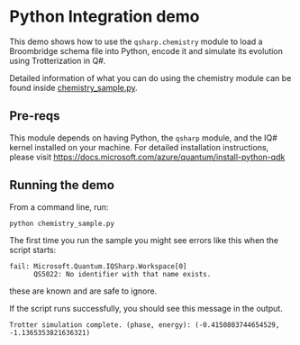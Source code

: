 # Python Integration demo

This demo shows how to use the `qsharp.chemistry` module to
load a Broombridge schema file into Python, encode it and simulate
its evolution using Trotterization in Q#.

Detailed information of what you can do using the chemistry module
can be found inside [chemistry_sample.py](./chemistry_sample.py).

## Pre-reqs

This module depends on having Python, the `qsharp` module, and the IQ# kernel installed
on your machine. For detailed installation instructions, please visit
https://docs.microsoft.com/azure/quantum/install-python-qdk

## Running the demo

From a command line, run:

```shell
python chemistry_sample.py
```

The first time you run the sample you might see errors like this when the script starts:

```text
fail: Microsoft.Quantum.IQSharp.Workspace[0]
      QS5022: No identifier with that name exists.
```

these are known and are safe to ignore.

If the script runs successfully, you should see this message in the output.

```text
Trotter simulation complete. (phase, energy): (-0.4150803744654529, -1.1365353821636321)
```
